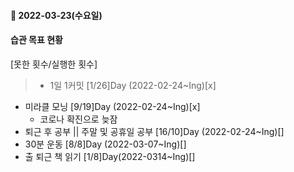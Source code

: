 #### 📆 2022-03-23(수요일)

#### 습관 목표 현황

[못한 횟수/실행한 횟수]

> - 1일 1커밋 [1/26]Day (2022-02-24~Ing)[x]

- 미라클 모닝 [9/19]Day (2022-02-24~Ing)[x]
  - 코로나 확진으로 늦잠
- 퇴근 후 공부 || 주말 및 공휴일 공부 [16/10]Day (2022-02-24~Ing)[]
- 30분 운동 [8/8]Day (2022-03-07~Ing)[]
- 출 퇴근 책 읽기 [1/8]Day(2022-0314~Ing)[]
